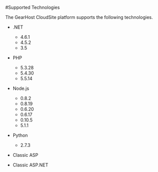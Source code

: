 #Supported Technologies

The GearHost CloudSite platform supports the following technologies.

* .NET 
	* 4.6.1
	* 4.5.2
	* 3.5
 

* PHP
  * 5.3.28
  * 5.4.30
  * 5.5.14
  

* Node.js
  * 0.8.2
  * 0.8.19
  * 0.6.20
  * 0.6.17
  * 0.10.5
  * 5.1.1
 

* Python
  * 2.7.3
 

* Classic ASP
* Classic ASP.NET
